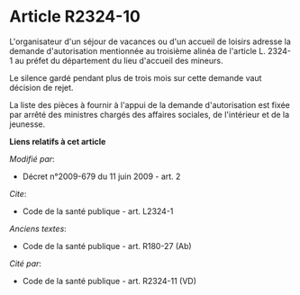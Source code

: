 # Article R2324-10

L'organisateur d'un séjour de vacances ou d'un accueil de loisirs adresse la demande d'autorisation mentionnée au troisième
alinéa de l'article L. 2324-1 au préfet du département du lieu d'accueil des mineurs. 

Le silence gardé pendant plus de trois mois sur cette demande vaut décision de rejet. 

La liste des pièces à fournir à l'appui de la demande d'autorisation est fixée par arrêté des ministres chargés des affaires
sociales, de l'intérieur et de la jeunesse.

**Liens relatifs à cet article**

_Modifié par_:

  - Décret n°2009-679 du 11 juin 2009 - art. 2

_Cite_:

  - Code de la santé publique - art. L2324-1

_Anciens textes_:

  - Code de la santé publique - art. R180-27 (Ab)

_Cité par_:

  - Code de la santé publique - art. R2324-11 (VD)
